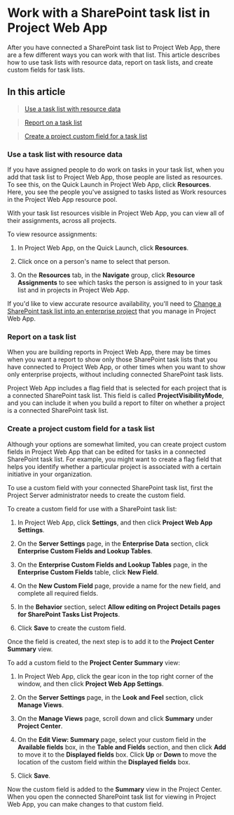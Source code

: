 
# Work with a SharePoint task list in Project Web App

After you have connected a SharePoint task list to Project Web App, there are a few different ways you can work with that list. This article describes how to use task lists with resource data, report on task lists, and create custom fields for task lists. 
  
    
    


## In this article
<a name="__top"> </a>



  
    
    
>  [Use a task list with resource data ](2d739ca8-94f7-4c84-a361-5031f1ac4a14.md#__toc329770280)
    
  

  
    
    
>  [Report on a task list](2d739ca8-94f7-4c84-a361-5031f1ac4a14.md#__toc329770281)
    
  

  
    
    
>  [Create a project custom field for a task list](2d739ca8-94f7-4c84-a361-5031f1ac4a14.md#__toc329770282)
    
  

### Use a task list with resource data
<a name="__toc329770280"> </a>

If you have assigned people to do work on tasks in your task list, when you add that task list to Project Web App, those people are listed as resources. To see this, on the Quick Launch in Project Web App, click **Resources**. Here, you see the people you've assigned to tasks listed as Work resources in the Project Web App resource pool.
  
    
    
With your task list resources visible in Project Web App, you can view all of their assignments, across all projects.
  
    
    
To view resource assignments:
  
    
    

1. In Project Web App, on the Quick Launch, click **Resources**.
    
  
2. Click once on a person's name to select that person.
    
  
3. On the **Resources** tab, in the **Navigate** group, click **Resource Assignments** to see which tasks the person is assigned to in your task list and in projects in Project Web App.
    
  
If you'd like to view accurate resource availability, you'll need to  [Change a SharePoint task list into an enterprise project](d1387254-9478-4d9d-90d7-a4aee16b1f3c.md) that you manage in Project Web App.
  
    
    

### Report on a task list
<a name="__toc329770281"> </a>

When you are building reports in Project Web App, there may be times when you want a report to show only those SharePoint task lists that you have connected to Project Web App, or other times when you want to show only enterprise projects, without including connected SharePoint task lists.
  
    
    
 Project Web App includes a flag field that is selected for each project that is a connected SharePoint task list. This field is called **ProjectVisibilityMode**, and you can include it when you build a report to filter on whether a project is a connected SharePoint task list.
  
    
    

### Create a project custom field for a task list
<a name="__toc329770282"> </a>

Although your options are somewhat limited, you can create project custom fields in Project Web App that can be edited for tasks in a connected SharePoint task list. For example, you might want to create a flag field that helps you identify whether a particular project is associated with a certain initiative in your organization.
  
    
    
To use a custom field with your connected SharePoint task list, first the Project Server administrator needs to create the custom field.
  
    
    
To create a custom field for use with a SharePoint task list:
  
    
    

1. In Project Web App, click **Settings**, and then click **Project Web App Settings**.
    
  
2. On the **Server Settings** page, in the **Enterprise Data** section, click **Enterprise Custom Fields and Lookup Tables**.
    
  
3. On the **Enterprise Custom Fields and Lookup Tables** page, in the **Enterprise Custom Fields** table, click **New Field**.
    
  
4. On the **New Custom Field** page, provide a name for the new field, and complete all required fields.
    
  
5. In the **Behavior** section, select **Allow editing on Project Details pages for SharePoint Tasks List Projects**.
    
  
6. Click **Save** to create the custom field.
    
  
Once the field is created, the next step is to add it to the **Project Center Summary** view.
  
    
    
To add a custom field to the **Project Center Summary** view:
  
    
    

1. In Project Web App, click the gear icon in the top right corner of the window, and then click **Project Web App Settings**.
    
  
2. On the **Server Settings** page, in the **Look and Feel** section, click **Manage Views**.
    
  
3. On the **Manage Views** page, scroll down and click **Summary** under **Project Center**.
    
  
4. On the **Edit View: Summary** page, select your custom field in the **Available fields** box, in the **Table and Fields** section, and then click **Add** to move it to the **Displayed fields** box. Click **Up** or **Down** to move the location of the custom field within the **Displayed fields** box.
    
  
5. Click **Save**.
    
  
Now the custom field is added to the **Summary** view in the Project Center. When you open the connected SharePoint task list for viewing in Project Web App, you can make changes to that custom field.
  
    
    
